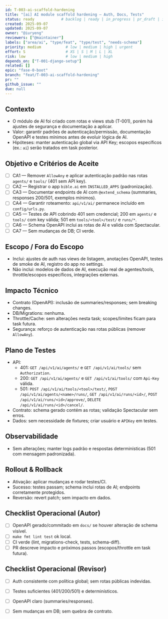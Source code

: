 ```yaml
---
id: T-003-ai-scaffold-hardening
title: "[ai] AI module scaffold hardening — Auth, Docs, Tests"
status: ready            # backlog | ready | in_progress | pr_draft | in_review | merged | done
created: 2025-09-07
updated: 2025-09-07
owner: "@iuryeng"
reviewers: ["@maintainer"]
labels: ["area/ai", "type/feat", "type/test", "needs-schema"]
priority: medium           # low | medium | high | urgent
effort: S                  # XS | S | M | L | XL
risk: low                  # low | medium | high
depends_on: ["T-001-django-setup"]
related: []
epic: "fase-0-boot"
branch: "feat/T-003-ai-scaffold-hardening"
pr: ""
github_issue: ""
due: null
---
```


## Contexto
- O módulo de AI foi criado com rotas e views stub (T-001), porém há ajustes de segurança e documentação a aplicar.
- Valor: garantir padrões de autenticação/permissão, documentação OpenAPI e testes mínimos antes de evoluir lógica de AI.
- Hipóteses: manter autenticação global via API Key; escopos específicos (ex.: `ai`) serão tratados em task posterior.

## Objetivo e Critérios de Aceite
- [ ] CA1 — Remover `AllowAny` e aplicar autenticação padrão nas rotas `agents/` e `tools/` (401 sem API key).
- [ ] CA2 — Registrar o app `bible.ai` em `INSTALLED_APPS` (padronização).
- [ ] CA3 — Documentar endpoints de AI com `@extend_schema` (summaries, responses 200/501, exemplos mínimos).
- [ ] CA4 — Garantir roteamento: `api/v1/ai/` permanece incluído em `config/urls.py`.
- [ ] CA5 — Testes de API cobrindo 401 sem credencial; 200 em `agents/` e `tools/` com key válida; 501 em `tools/<tool>/test/` e `runs/*`.
- [ ] CA6 — Schema OpenAPI inclui as rotas de AI e valida com Spectacular.
- [ ] CA7 — Sem mudanças de DB; CI verde.

## Escopo / Fora do Escopo
- Inclui: ajustes de auth nas views de listagem, anotações OpenAPI, testes de smoke de AI, registro do app no settings.
- Não inclui: modelos de dados de AI, execução real de agentes/tools, throttle/escopos específicos, integrações externas.

## Impacto Técnico
- Contrato (OpenAPI): inclusão de summaries/responses; sem breaking changes.
- DB/Migrations: nenhuma.
- Throttle/Cache: sem alterações nesta task; scopes/limites ficam para task futura.
- Segurança: reforço de autenticação nas rotas públicas (remover `AllowAny`).

## Plano de Testes
- API:
  - 401: `GET /api/v1/ai/agents/` e `GET /api/v1/ai/tools/` sem `Authorization`.
  - 200: `GET /api/v1/ai/agents/` e `GET /api/v1/ai/tools/` com `Api-Key` válida.
  - 501: `POST /api/v1/ai/tools/<tool>/test/`, `POST /api/v1/ai/agents/<name>/runs/`, `GET /api/v1/ai/runs/<id>/`, `POST /api/v1/ai/runs/<id>/approve/`, `DELETE /api/v1/ai/runs/<id>/cancel/`.
- Contrato: schema gerado contém as rotas; validação Spectacular sem erros.
- Dados: sem necessidade de fixtures; criar usuário e `APIKey` em testes.

## Observabilidade
- Sem alterações; manter logs padrão e respostas determinísticas (501 com mensagem padronizada).

## Rollout & Rollback
- Ativação: aplicar mudanças e rodar testes/CI.
- Sucesso: testes passam; schema inclui rotas de AI; endpoints corretamente protegidos.
- Reversão: revert patch; sem impacto em dados.

## Checklist Operacional (Autor)
- [ ] OpenAPI gerado/commitado em `docs/` se houver alteração de schema visível.
- [ ] `make fmt lint test` ok local.
- [ ] CI verde (lint, migrations-check, tests, schema-diff).
- [ ] PR descreve impacto e próximos passos (escopos/throttle em task futura).

## Checklist Operacional (Revisor)
- [ ] Auth consistente com política global; sem rotas públicas indevidas.
- [ ] Testes suficientes (401/200/501) e determinísticos.
- [ ] OpenAPI claro (summaries/responses).
- [ ] Sem mudanças em DB; sem quebra de contrato.


